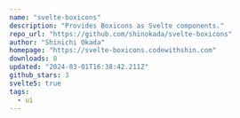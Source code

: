 ```yaml
---
name: "svelte-boxicons"
description: "Provides Boxicons as Svelte components."
repo_url: "https://github.com/shinokada/svelte-boxicons"
author: "Shinichi Okada"
homepage: "https://svelte-boxicons.codewithshin.com"
downloads: 8
updated: "2024-03-01T16:38:42.211Z"
github_stars: 3
svelte5: true
tags: 
  - ui
---
```

